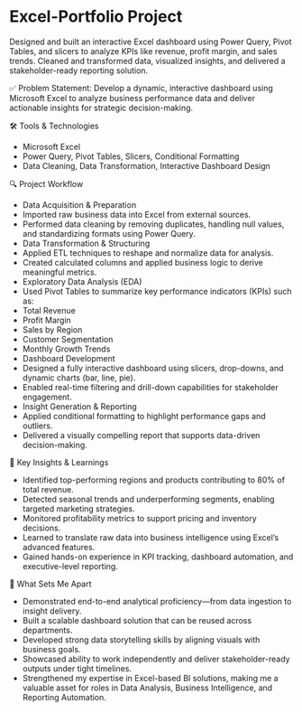 # Excel-Portfolio Project
Designed and built an interactive Excel dashboard using Power Query, Pivot Tables, and slicers to analyze KPIs like revenue, profit margin, and sales trends. Cleaned and transformed data, visualized insights, and delivered a stakeholder-ready reporting solution.

✅ Problem Statement:
Develop a dynamic, interactive dashboard using Microsoft Excel to analyze business performance data and deliver actionable insights for strategic decision-making.

🛠️ Tools & Technologies
- Microsoft Excel
- Power Query, Pivot Tables, Slicers, Conditional Formatting
- Data Cleaning, Data Transformation, Interactive Dashboard Design

🔍 Project Workflow
- Data Acquisition & Preparation
- Imported raw business data into Excel from external sources.
- Performed data cleaning by removing duplicates, handling null values, and standardizing formats using Power Query.
- Data Transformation & Structuring
- Applied ETL techniques to reshape and normalize data for analysis.
- Created calculated columns and applied business logic to derive meaningful metrics.
- Exploratory Data Analysis (EDA)
- Used Pivot Tables to summarize key performance indicators (KPIs) such as:
- Total Revenue
- Profit Margin
- Sales by Region
- Customer Segmentation
- Monthly Growth Trends
- Dashboard Development
- Designed a fully interactive dashboard using slicers, drop-downs, and dynamic charts (bar, line, pie).
- Enabled real-time filtering and drill-down capabilities for stakeholder engagement.
- Insight Generation & Reporting
- Applied conditional formatting to highlight performance gaps and outliers.
- Delivered a visually compelling report that supports data-driven decision-making.

📌 Key Insights & Learnings
- Identified top-performing regions and products contributing to 80% of total revenue.
- Detected seasonal trends and underperforming segments, enabling targeted marketing strategies.
- Monitored profitability metrics to support pricing and inventory decisions.
- Learned to translate raw data into business intelligence using Excel’s advanced features.
- Gained hands-on experience in KPI tracking, dashboard automation, and executive-level reporting.

🌟 What Sets Me Apart
- Demonstrated end-to-end analytical proficiency—from data ingestion to insight delivery.
- Built a scalable dashboard solution that can be reused across departments.
- Developed strong data storytelling skills by aligning visuals with business goals.
- Showcased ability to work independently and deliver stakeholder-ready outputs under tight timelines.
- Strengthened my expertise in Excel-based BI solutions, making me a valuable asset for roles in Data Analysis, Business Intelligence, and Reporting Automation.
